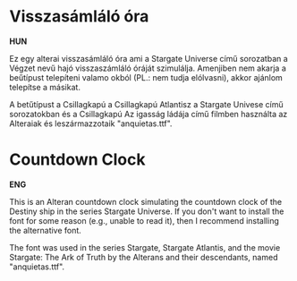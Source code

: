 # Visszasámláló óra

**HUN**

Ez egy alterai visszasámláló óra ami a Stargate Universe című sorozatban a Végzet nevű hajó visszaszámláló óráját szimulálja. Amenjiben nem akarja a beűtípust telepíteni valamo okból (PL.: nem tudja elólvasni), akkor ajánlom telepítse a másikat.

A betűtípust a Csillagkapú a Csillagkapú Atlantisz a Stargate Univese című sorozatokban és a Csillagkapú Az igasság ládája című filmben használta az Alteraiak és leszármazzotaik "anquietas.ttf".

# Countdown Clock

**ENG**

This is an Alteran countdown clock simulating the countdown clock of the Destiny ship in the series Stargate Universe. If you don't want to install the font for some reason (e.g., unable to read it), then I recommend installing the alternative font.

The font was used in the series Stargate, Stargate Atlantis, and the movie Stargate: The Ark of Truth by the Alterans and their descendants, named "anquietas.ttf".
